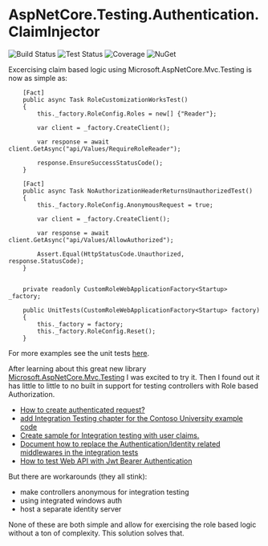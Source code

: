 # AspNetCore.Testing.Authentication.ClaimInjector

![Build Status](https://img.shields.io/azure-devops/build/mike-barry/aspnetcore-testing-role-handler/9.svg) 
![Test Status](https://img.shields.io/azure-devops/tests/mike-barry/aspnetcore-testing-role-handler/9.svg)
![Coverage](https://img.shields.io/azure-devops/coverage/mike-barry/aspnetcore-testing-role-handler/9.svg)
![NuGet](https://img.shields.io/nuget/v/AspNetCore.Testing.Authentication.ClaimInjector.svg)

Excercising claim based logic using Microsoft.AspNetCore.Mvc.Testing is now as simple as:

```
    [Fact]
    public async Task RoleCustomizationWorksTest()
    {
        this._factory.RoleConfig.Roles = new[] {"Reader"};

        var client = _factory.CreateClient();

        var response = await client.GetAsync("api/Values/RequireRoleReader");

        response.EnsureSuccessStatusCode();
    }

    [Fact]
    public async Task NoAuthorizationHeaderReturnsUnauthorizedTest()
    {
        this._factory.RoleConfig.AnonymousRequest = true;

        var client = _factory.CreateClient();

        var response = await client.GetAsync("api/Values/AllowAuthorized");

        Assert.Equal(HttpStatusCode.Unauthorized, response.StatusCode);
    }


    private readonly CustomRoleWebApplicationFactory<Startup> _factory;

    public UnitTests(CustomRoleWebApplicationFactory<Startup> factory)
    {
        this._factory = factory;
        this._factory.RoleConfig.Reset();
    }
```

For more examples see the unit tests [here](https://github.com/jabbera/aspnetcore-testing-role-handler/blob/master/AspNetCore.Testing.Authentication.ClaimInjector.Test/UnitTests.cs).

After learning about this great new library [Microsoft.AspNetCore.Mvc.Testing](https://docs.microsoft.com/en-us/aspnet/core/test/integration-tests?view=aspnetcore-2.2) I was excited to try it. Then I found out it has little to little to no built in support for testing controllers with Role based Authorization. 

* [How to create authenticated request?](https://github.com/aspnet/Docs/issues/6882)
* [add Integration Testing chapter for the Contoso University example code](https://github.com/aspnet/Docs/issues/3438)
* [Create sample for Integration testing with user claims.](https://github.com/aspnet/Docs/issues/3833)
* [Document how to replace the Authentication/Identity related middlewares in the integration tests](https://github.com/aspnet/Docs/issues/9957)
* [How to test Web API with Jwt Bearer Authentication](https://github.com/aspnet/Docs/issues/8796)


But there are workarounds (they all stink):

* make controllers anonymous for integration testing
* using integrated windows auth
* host a separate identity server

None of these are both simple and allow for exercising the role based logic without a ton of complexity. This solution solves that.

